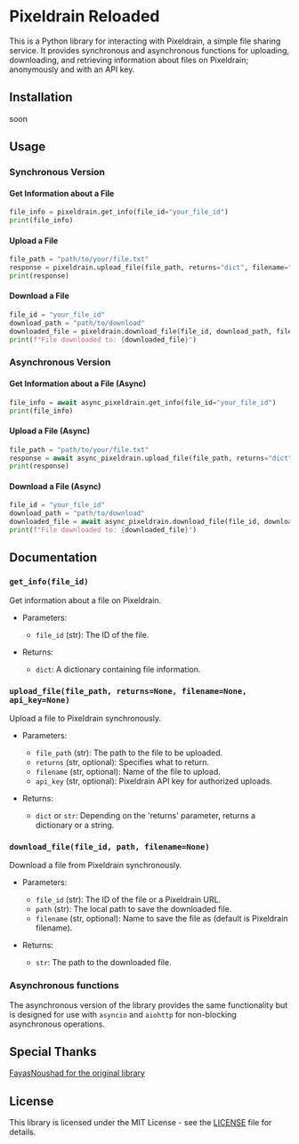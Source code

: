 # Pixeldrain Reloaded

This is a Python library for interacting with Pixeldrain, a simple file sharing service. It provides synchronous and asynchronous functions for uploading, downloading, and retrieving information about files on Pixeldrain; anonymously and with an API key.

## Installation

soon

## Usage

### Synchronous Version

#### Get Information about a File

```python
file_info = pixeldrain.get_info(file_id="your_file_id")
print(file_info)
```

#### Upload a File

```python
file_path = "path/to/your/file.txt"
response = pixeldrain.upload_file(file_path, returns="dict", filename="custom_filename", api_key="your_api_key")
print(response)
```

#### Download a File

```python
file_id = "your_file_id"
download_path = "path/to/download"
downloaded_file = pixeldrain.download_file(file_id, download_path, filename="custom_filename")
print(f"File downloaded to: {downloaded_file}")
```

### Asynchronous Version

#### Get Information about a File (Async)

```python
file_info = await async_pixeldrain.get_info(file_id="your_file_id")
print(file_info)
```

#### Upload a File (Async)

```python
file_path = "path/to/your/file.txt"
response = await async_pixeldrain.upload_file(file_path, returns="dict", filename="custom_filename", api_key="your_api_key")
print(response)
```

#### Download a File (Async)

```python
file_id = "your_file_id"
download_path = "path/to/download"
downloaded_file = await async_pixeldrain.download_file(file_id, download_path, filename="custom_filename")
print(f"File downloaded to: {downloaded_file}")
```

## Documentation

### `get_info(file_id)`

Get information about a file on Pixeldrain.

- Parameters:
  - `file_id` (str): The ID of the file.

- Returns:
  - `dict`: A dictionary containing file information.

### `upload_file(file_path, returns=None, filename=None, api_key=None)`

Upload a file to Pixeldrain synchronously.

- Parameters:
  - `file_path` (str): The path to the file to be uploaded.
  - `returns` (str, optional): Specifies what to return.
  - `filename` (str, optional): Name of the file to upload.
  - `api_key` (str, optional): Pixeldrain API key for authorized uploads.

- Returns:
  - `dict` or `str`: Depending on the 'returns' parameter, returns a dictionary or a string.

### `download_file(file_id, path, filename=None)`

Download a file from Pixeldrain synchronously.

- Parameters:
  - `file_id` (str): The ID of the file or a Pixeldrain URL.
  - `path` (str): The local path to save the downloaded file.
  - `filename` (str, optional): Name to save the file as (default is Pixeldrain filename).

- Returns:
  - `str`: The path to the downloaded file.

### Asynchronous functions

The asynchronous version of the library provides the same functionality but is designed for use with `asyncio` and `aiohttp` for non-blocking asynchronous operations.

## Special Thanks

[FayasNoushad for the original library](https://github.com/FayasNoushad/Pixeldrain)

## License

This library is licensed under the MIT License - see the [LICENSE](LICENSE) file for details.
